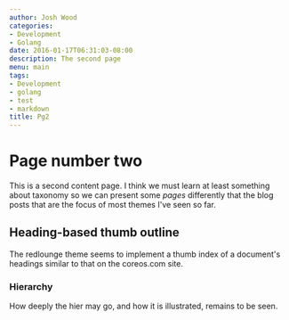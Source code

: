 ```yaml
---
author: Josh Wood
categories:
- Development
- Golang
date: 2016-01-17T06:31:03-08:00
description: The second page
menu: main
tags:
- Development
- golang
- test
- markdown
title: Pg2
---
```


# Page number two

This is a second content page. <!--more--> I think we must learn at least something
about taxonomy so we can present some *pages* differently that the blog
posts that are the focus of most themes I've seen so far.

## Heading-based thumb outline

The redlounge theme seems to implement a thumb index of a document's headings similar to that on the coreos.com site.

### Hierarchy

How deeply the hier may go, and how it is illustrated, remains to be seen.
